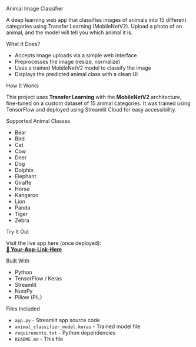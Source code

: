 Animal Image Classifier

A deep learning web app that classifies images of animals into 15 different categories using Transfer Learning (MobileNetV2). Upload a photo of an animal, and the model will tell you which animal it is. 

What It Does?

- Accepts image uploads via a simple web interface
- Preprocesses the image (resize, normalize)
- Uses a trained MobileNetV2 model to classify the image
- Displays the predicted animal class with a clean UI


How It Works

This project uses **Transfer Learning** with the **MobileNetV2** architecture, fine-tuned on a custom dataset of 15 animal categories. It was trained using TensorFlow and deployed using Streamlit Cloud for easy accessibility.

Supported Animal Classes

- Bear
- Bird
- Cat
- Cow
- Deer
- Dog
- Dolphin
- Elephant
- Giraffe
- Horse
- Kangaroo
- Lion
- Panda
- Tiger
- Zebra

Try It Out

Visit the live app here (once deployed):  
**[🔗 Your-App-Link-Here](https://your-username-animal-classifier-app.streamlit.app/)**



Built With

- Python
- TensorFlow / Keras
- Streamlit
- NumPy
- Pillow (PIL)

Files Included

- `app.py` - Streamlit app source code
- `animal_classifier_model.keras` - Trained model file
- `requirements.txt` - Python dependencies
- `README.md` - This file

